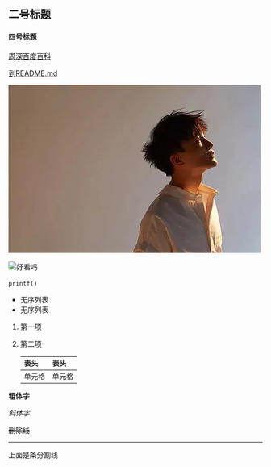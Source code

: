 ## 二号标题

#### 四号标题

[周深百度百科](https://baike.baidu.com/item/%E5%91%A8%E6%B7%B1/15089196?fr=aladdin)

[到README.md](README.md)

![周深](zhoushen.jpg)

![好看吗](https://img2.baidu.com/it/u=3589640735,1617781498&fm=26&fmt=auto&gp=0.jpg)

`printf()`

* 无序列表
* 无序列表

1. 第一项

2. 第二项

   | 表头   | 表头   |
   | ------ | ------ |
   | 单元格 | 单元格 |

   

**粗体字**

*斜体字*

~~删除线~~

***

上面是条分割线

